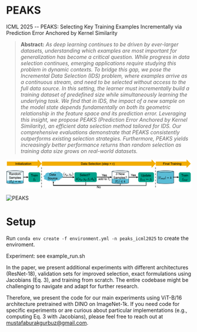 # PEAKS
ICML 2025 -- PEAKS: Selecting Key Training Examples Incrementally via Prediction Error Anchored by Kernel Similarity

> **Abstract:** *As deep learning continues to be driven by ever-larger datasets, understanding which examples are most important for generalization has become a critical question. While progress in data selection continues, emerging applications require studying this problem in dynamic contexts. To bridge this gap, we pose the Incremental Data Selection (IDS) problem, where examples arrive as a continuous stream, and need to be selected without access to the full data source. In this setting, the learner must incrementally build a training dataset of predefined size while simultaneously learning the underlying task. We find that in IDS, the impact of a new sample on the model state depends fundamentally on both its geometric relationship in the feature space and its prediction error. Leveraging this insight, we propose PEAKS (Prediction Error Anchored by Kernel Similarity), an efficient data selection method tailored for IDS. Our comprehensive evaluations demonstrate that PEAKS consistently outperforms existing selection strategies. Furthermore, PEAKS yields increasingly better performance returns than random selection as training data size grows on real-world datasets.*

![PEAKS](main_figure.png)

<img src="peaks_animation-faster.gif" alt="PEAKS" style="max-width:25%; height:auto;">

# Setup
Run ```conda env create -f environment.yml -n peaks_icml2025``` to create the enviroment.

Experiment: see example_run.sh

In the paper, we present additional experiments with different architectures (ResNet-18), validation sets for improved selection, exact formulations using Jacobians (Eq. 3), and training from scratch. The entire codebase might be challenging to navigate and adapt for further research.

Therefore, we present the code for our main experiments using ViT-B/16 architecture pretrained with DINO on ImageNet-1k. If you need code for specific experiments or are curious about particular implementations (e.g., computing Eq. 3 with Jacobians), please feel free to reach out at mustafaburakgurbuz@gmail.com.
